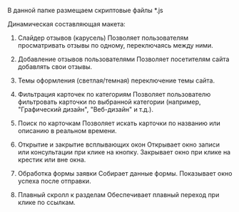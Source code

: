 В данной папке размещаем скриптовые файлы *.js

Динамическая составляющая макета:

1. Слайдер отзывов (карусель)
Позволяет пользователям просматривать отзывы по одному, переключаясь между ними.

2.  Добавление отзывов пользователями
Позволяет посетителям сайта добавлять свои отзывы.

3. Темы оформления (светлая/темная)
переключение темы сайта.

4. Фильтрация карточек по категориям
Позволяет пользователю фильтровать карточки по выбранной категории (например, "Графический дизайн", "Веб-дизайн" и т.д.).

5. Поиск по карточкам
Позволяет искать карточки по названию или описанию в реальном времени.

6. Открытие и закрытие всплывающих окон
Открывает окно записи или консультации при клике на кнопку.
Закрывает окно при клике на крестик или вне окна.

7. Обработка формы заявки
Собирает данные формы.
Показывает окно успеха после отправки.

8. Плавный скролл к разделам
Обеспечивает плавный переход при клике по ссылкам.